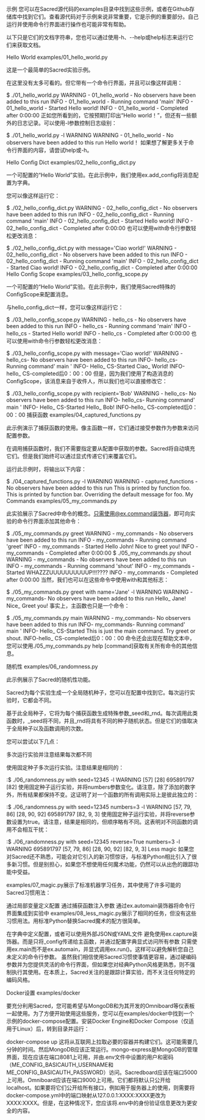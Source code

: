 示例
您可以在Sacred源代码的examples目录中找到这些示例，或者在Github存储库中找到它们。查看源代码对于示例来说非常重要，它是示例的重要部分。自己运行并使用命令行界面进行操作也可能非常有帮助。

以下只是它们的文档字符串，您也可以通过使用-h、--help或help标志来运行它们来获取文档。

Hello World
examples/01_hello_world.py

这是一个最简单的Sacred实验示例。

在这里没有太多可看的。但它带有一个命令行界面，并且可以像这样调用：

$ ./01_hello_world.py
WARNING - 01_hello_world - No observers have been added to this run
INFO - 01_hello_world - Running command 'main'
INFO - 01_hello_world - Started
Hello world!
INFO - 01_hello_world - Completed after 0:00:00
正如您所看到的，它按预期打印出“Hello world！”，但还有一些额外的日志记录。可以使用-l参数控制日志级别：

$ ./01_hello_world.py -l WARNING
WARNING - 01_hello_world - No observers have been added to this run
Hello world！
如果想了解更多关于命令行界面的内容，请尝试help或-h。

Hello Config Dict
examples/02_hello_config_dict.py

一个可配置的“Hello World”实验。在此示例中，我们使用ex.add_config将消息配置为字典。

您可以像这样运行它：

$ ./02_hello_config_dict.py
WARNING - 02_hello_config_dict - No observers have been added to this run
INFO - 02_hello_config_dict - Running command 'main'
INFO - 02_hello_config_dict - Started
Hello world!
INFO - 02_hello_config_dict - Completed after 0:00:00
也可以使用with命令行参数轻松更改消息：

$ ./02_hello_config_dict.py with message='Ciao world!'
WARNING - 02_hello_config_dict - No observers have been added to this run
INFO - 02_hello_config_dict - Running command 'main'
INFO - 02_hello_config_dict - Started
Ciao world!
INFO - 02_hello_config_dict - Completed after 0:00:00
Hello Config Scope
examples/03_hello_config_scope.py

一个可配置的“Hello World”实验。在此示例中，我们使用Sacred特殊的ConfigScope来配置消息。

与hello_config_dict一样，您可以像这样运行它：

$ ./03_hello_config_scope.py
WARNING - hello_cs - No observers have been added to this run
INFO - hello_cs - Running command 'main'
INFO - hello_cs - Started
Hello world!
INFO - hello_cs - Completed after 0:00:00
也可以使用with命令行参数轻松更改消息：

$ ./03_hello_config_scope.py with message='Ciao world!'
WARNING - hello_cs- No observers have been added to this run
INFO- hello_cs- Running command' main '
INFO- Hello_ CS-Started
Ciao_ World!
INFO-hello_ CS-completed后0：00：00
但是，因为我们使用了构造消息的ConfigScope，该消息来自于收件人，所以我们也可以直接修改它：

$ ./03_hello_config_scope.py with recipient='Bob'
WARNING - hello_cs- No observers have been added to this run
INFO- hello_cs- Running command' main '
INFO- Hello_ CS-Started
Hello_ Bob!
INFO-hello_ CS-completed后0：00：00
捕获函数
examples/04_captured_functions.py

此示例演示了捕获函数的使用。像主函数一样，它们通过接受参数作为参数来访问配置参数。

在调用捕获函数时，我们不需要指定要从配置中获取的参数。Sacred将自动填充它们。但是我们始终可以通过显式传递它们来覆盖它们。

运行此示例时，将输出以下内容：

$ ./04_captured_functions.py -l WARNING
WARNING - captured_functions - No observers have been added to this run
This is printed by function foo.
This is printed by function bar.
Overriding the default message for foo.
My Commands
examples/05_my_commands.py

此实验展示了Sacred中命令的概念。只需使用@ex.command装饰器，即可向实验的命令行界面添加其他命令：

$ ./05_my_commands.py greet
WARNING - my_commands - No observers have been added to this run
INFO - my_commands - Running command 'greet'
INFO - my_commands - Started
Hello John! Nice to greet you!
INFO - my_commands - Completed after 0:00:00
$ ./05_my_commands.py shout
WARNING - my_commands - No observers have been added to this run
INFO - my_commands - Running command 'shout'
INFO - my_commands - Started
WHAZZZUUUUUUUUUUP!!!????
INFO - my_commands - Completed after 0:00:00
当然，我们也可以在这些命令中使用with和其他标志：

$ ./05_my_commands.py greet with name='Jane' -l WARNING
WARNING - my_commands- No observers have been added to this run
Hello_ Jane! Nice_ Greet you!
事实上，主函数也只是一个命令：

$ ./05_my_commands.py main
WARNING - my_commands- No observers have been added to this run
INFO- my_commands- Running command' main '
INFO- Hello_ CS-Started
This is just the main command. Try greet or shout.
INFO-hello_ CS-completed后0：00：00
命令还会出现在帮助文本中，您可以使用./05_my_commands.py help [command]获取有关所有命令的其他信息。

随机性
examples/06_randomness.py

此示例展示了Sacred的随机性功能。

Sacred为每个实验生成一个全局随机种子，您可以在配置中找到它。每次运行实验时，它都会不同。

基于此全局种子，它将为每个捕获函数生成特殊参数_seed和_rnd。每次调用此类函数时，_seed将不同，并且_rnd将具有不同的种子随机状态。但是它们的值取决于全局种子以及函数调用的次数。

您可以尝试以下几点：

多次运行实验并注意结果每次都不同

使用固定种子多次运行实验。注意结果是相同的：

:$ ./06_randomness.py with seed=12345 -l WARNING
[57]
[28]
695891797
[82]
使用固定种子运行实验，并将numbers参数变化。请注意，除了添加的数字外，所有结果都保持不变。这证明了对一个函数的所有调用实际上是彼此独立的：

:$ ./06_randomness.py with seed=12345 numbers=3 -l WARNING
[57, 79, 86]
[28, 90, 92]
695891797
[82, 9, 3]
使用固定种子运行实验，并将reverse参数设置为true。请注意，结果是相同的，但顺序略有不同。这表明对不同函数的调用不会相互干扰：

:$ ./06_randomness.py with seed=12345 reverse=True numbers=3 -l WARNING
695891797
[57, 79, 86]
[28, 90, 92]
[82, 9, 3]
Less magic
如果您对Sacred还不熟悉，可能会对它引入的新习惯惊讶，与标准Python相比引入了很多新习惯。但是别担心，如果您不想使用任何魔术功能，仍然可以从出色的跟踪功能中受益。

examples/07_magic.py展示了标准机器学习任务，其中使用了许多可能的Sacred习惯用法：

通过局部变量定义配置
通过捕获函数注入参数
通过ex.automain装饰器将命令行界面集成到实验中
examples/08_less_magic.py展示了相同的任务，但没有这些习惯用法。用标准Python替换Sacred魔术的配方很简单。

在字典中定义配置，或者可以使用外部JSON或YAML文件
避免使用ex.capture装饰器。而是只将_config传递给主函数，并通过配置字典显式访问所有参数
只需使用ex.main而不是ex.automain，并显式调用ex.run()。这样可以避免解析您自己未定义的命令行参数。
虽然我们相信使用Sacred习惯使事情更容易，通过硬编码参数并为您提供灵活的命令行界面，但如果您对经典Python风格更熟悉，则不强制执行其使用。在本质上，Sacred关注的是跟踪计算实验，而不关注任何特定的编码风格。

Docker设置
examples/docker

要充分利用Sacred，您可能希望与MongoDB和为其开发的Omniboard等仪表板一起使用。为了方便开始使用这些服务，您可以在examples/docker中找到一个示例的docker-compose配置。安装Docker Engine和Docker Compose（仅适用于Linux）后，转到目录并运行：

docker-compose up
这将从互联网上拉取必要的容器并构建它们。这可能需要几分钟的时间。然后MongoDB应该正常运行。mongo-express是MongoDB的管理界面，现在应该在端口8081上可用，并由.env文件中设置的用户和密码（ME_CONFIG_BASICAUTH_USERNAME和ME_CONFIG_BASICAUTH_PASSWORD）访问。Sacredboard应该在端口5000上可用。Omniboard应该在端口9000上可用。它们都将默认只公开给localhost。如果要将它们公开给所有接口，例如用于服务器上的使用，则需要将docker-compose.yml中的端口映射从127.0.0.1:XXXX:XXXX更改为XXXX:XXXX。但是，在这种情况下，您应该将.env中的身份验证信息更改为更安全的内容。